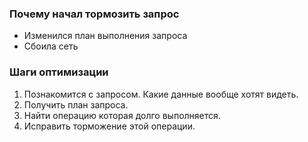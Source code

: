 ### Почему начал тормозить запрос

  - Изменился план выполнения запроса
  - Сбоила сеть
  

### Шаги оптимизации
  1. Познакомится с запросом. Какие данные вообще хотят видеть. 
  2. Получить план запроса. 
  3. Найти операцию которая долго выполняется.
  4. Исправить торможение этой операции.